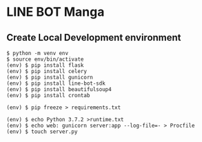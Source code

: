 # LINE BOT Manga

## Create Local Development environment

```shell
$ python -m venv env
$ source env/bin/activate
(env) $ pip install flask
(env) $ pip install celery
(env) $ pip install gunicorn
(env) $ pip install line-bot-sdk
(env) $ pip install beautifulsoup4
(env) $ pip install crontab

(env) $ pip freeze > requirements.txt

(env) $ echo Python 3.7.2 >runtime.txt
(env) $ echo web: gunicorn server:app --log-file=- > Procfile
(env) $ touch server.py
```